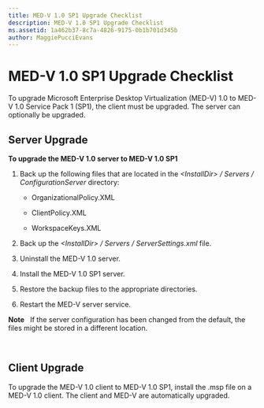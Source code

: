 ```yaml
---
title: MED-V 1.0 SP1 Upgrade Checklist
description: MED-V 1.0 SP1 Upgrade Checklist
ms.assetid: 1a462b37-8c7a-4826-9175-0b1b701d345b
author: MaggiePucciEvans
---
```


# MED-V 1.0 SP1 Upgrade Checklist


To upgrade Microsoft Enterprise Desktop Virtualization (MED-V) 1.0 to MED-V 1.0 Service Pack 1 (SP1), the client must be upgraded. The server can optionally be upgraded.

## Server Upgrade


**To upgrade the MED-V 1.0 server to MED-V 1.0 SP1**

1.  Back up the following files that are located in the *&lt;InstallDir&gt; / Servers / ConfigurationServer* directory:

    -   OrganizationalPolicy.XML

    -   ClientPolicy.XML

    -   WorkspaceKeys.XML

2.  Back up the *&lt;InstallDir&gt; / Servers / ServerSettings.xml* file.

3.  Uninstall the MED-V 1.0 server.

4.  Install the MED-V 1.0 SP1 server.

5.  Restore the backup files to the appropriate directories.

6.  Restart the MED-V server service.

**Note**  
If the server configuration has been changed from the default, the files might be stored in a different location.

 

## Client Upgrade


To upgrade the MED-V 1.0 client to MED-V 1.0 SP1, install the .msp file on a MED-V 1.0 client. The client and MED-V are automatically upgraded.

 

 





